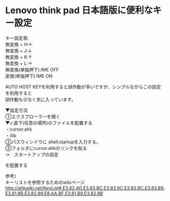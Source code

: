 # Lenovo think pad 日本語版に便利なキー設定<br/>
キー設定表:<br/>
無変換 + H:←<br/>
無変換 + J:↓<br/>
無変換 + K:↑<br/>
無変換 + L:→<br/>
無変換(単独押下):IME OFF<br/>
変換(単独押下):IME ON<br/>

AUTO HOST KEYを利用すると誤作動が多いですが、シンプルながらこの設定を利用すると<br/>
誤作動も少なく気に入っています。<br/>


▼設定方法 <br/>
①エクスプローラーを開く  <br/>
▼c:直下(任意の場所)のファイルを配置する <br/>
  ・cursor.ahk  <br/>
  ・/lib  <br/>
②パスウィンドウに shell:startupを入力する。 <br/>
③フォルダにcursor.ahkのリンクを貼る <br/>
  →　スタートアップの設定 <br/>

 を配置する <br/>
 
 参考） <br/>
 キーリストを参照するためのwikiページ <br/>
 http://ahkwiki.net/KeyList#.E3.82.AD.E3.83.BC.E3.83.9C.E3.83.BC.E3.83.89.E3.81.8B.E3.82.89.E8.AA.BF.E3.81.B9.E3.82.8B
 
